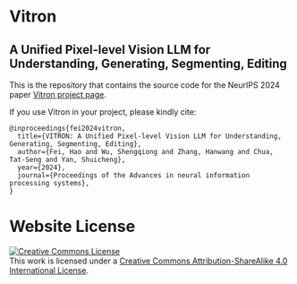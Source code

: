 # Vitron
## A Unified Pixel-level Vision LLM for Understanding, Generating, Segmenting, Editing



This is the repository that contains the source code for the NeurIPS 2024 paper [Vitron project page](https://vitron-llm.github.io/).


If you use Vitron in your project, please kindly cite:
```
@inproceedings{fei2024vitron,
  title={VITRON: A Unified Pixel-level Vision LLM for Understanding, Generating, Segmenting, Editing},
  author={Fei, Hao and Wu, Shengqiong and Zhang, Hanwang and Chua, Tat-Seng and Yan, Shuicheng},
  year={2024},
  journal={Proceedings of the Advances in neural information processing systems},
}
```


# Website License
<a rel="license" href="http://creativecommons.org/licenses/by-sa/4.0/"><img alt="Creative Commons License" style="border-width:0" src="https://i.creativecommons.org/l/by-sa/4.0/88x31.png" /></a><br />This work is licensed under a <a rel="license" href="http://creativecommons.org/licenses/by-sa/4.0/">Creative Commons Attribution-ShareAlike 4.0 International License</a>.

